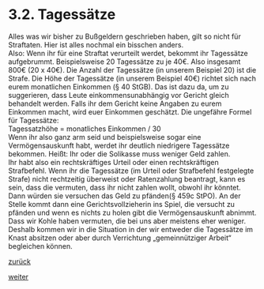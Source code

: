 # 3.2. Tagessätze



[//]: # (3.2.-Tagessätze)
[//]: # (files/2019/05/3.2.-Tagessätze.png)
  
Alles was wir bisher zu Bußgeldern geschrieben haben, gilt so nicht für Straftaten. Hier ist alles nochmal ein bisschen anders.  
Also: Wenn ihr für eine Straftat verurteilt werdet, bekommt ihr Tagessätze aufgebrummt. Beispielsweise 20 Tagessätze zu je 40€. Also insgesamt 800€ (20 x 40€). Die Anzahl der Tagessätze (in unserem Beispiel 20) ist die Strafe. Die Höhe der Tagessätze (in unserem Beispiel 40€) richtet sich nach eurem monatlichen Einkommen (§ 40 StGB). Das ist dazu da, um zu suggerieren, dass Leute einkommensunabhängig vor Gericht gleich behandelt werden. Falls ihr dem Gericht keine Angaben zu eurem Einkommen macht, wird euer Einkommen geschätzt. Die ungefähre Formel für Tagessätze:  
Tagessatzhöhe = monatliches Einkommen / 30  
Wenn ihr also ganz arm seid und beispielsweise sogar eine Vermögensauskunft habt, werdet ihr deutlich niedrigere Tagessätze bekommen. Heißt: Ihr oder die Solikasse muss weniger Geld zahlen.  
Ihr habt also ein rechtskräftiges Urteil oder einen rechtskräftigen Strafbefehl. Wenn ihr die Tagessätze (im Urteil oder Strafbefehl festgelegte Strafe) nicht rechtzeitig überweist oder Ratenzahlung beantragt, kann es sein, dass die vermuten, dass ihr nicht zahlen wollt, obwohl ihr könntet. Dann würden sie versuchen das Geld zu pfänden(§ 459c StPO). An der Stelle kommt dann eine Gerichtsvollzieherin ins Spiel, die versucht zu pfänden und wenn es nichts zu holen gibt die Vermögensauskunft abnimmt.  
Dass wir Kohle haben vermuten, die bei uns aber meistens eher weniger. Deshalb kommen wir in die Situation in der wir entweder die Tagessätze im Knast absitzen oder aber durch Verrichtung „gemeinnütziger Arbeit“ begleichen können.

[zurück](3-1-2-erzwingungshaft-2.md)

[weiter](3-2-1-tagessaetze-abarbeiten-2.md)
